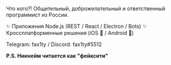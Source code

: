 Что кого?! Общительный, доброжелательный и ответственный программист из России.

✨ Приложения Node.js (REST / React / Electron / Bots) 
✨ Кроссплатформенные решения (iOS 🍎 / Android 🤖) 

Telegram: fax1ty / Discord: fax1ty#5512

__P.S. Никнейм читается как "фейксити"__
